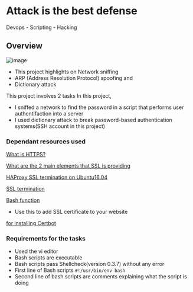 #                         Attack is the best defense
Devops -   Scripting    -   Hacking
## Overview
![image](https://github.com/arkoaikins/alx-system_engineering-devops/assets/110135034/e51a61ab-7183-47ce-bf2a-df947c573008)

- This project highlights on Network sniffing 
- ARP (Address Resolution Protocol) spoofing and 
- Dictionary attack

This project involves 2 tasks
In this project,
- I sniffed a network to find the password in a script that performs user authentifaction into a server
- I used dictionary attack to break  password-based authentication systems(SSH account in this project)

### Dependant resources used

[What is HTTPS?](https://intranet.alxswe.com/rltoken/XT1BAiBL3Jpq1bn1q6IYXQ)

[What are the 2 main elements that SSL is providing](https://intranet.alxswe.com/rltoken/STj5WkAPACBxOvwB77Ycrw)

[HAProxy SSL termination on Ubuntu16.04](https://intranet.alxswe.com/rltoken/XD_RckEgjds0UkoMsfxp2A)

[SSL termination](https://intranet.alxswe.com/rltoken/CKUICfppIWI6UC0coEMB8g)

[Bash function](https://intranet.alxswe.com/rltoken/zPjZ7-eSSQsLFsGA16C1HQ)

- Use this to add SSL certificate to your website

[for installing Certbot](https://gbeminiyi.hashnode.dev/installing-certbot-in-your-haproxy-load-balancer-server)

### Requirements for the tasks
- Used the vi editor
- Bash scripts are executable
- Bash scripts pass Shellcheck(version 0.3.7) without any error
- First line of Bash scripts `#!/usr/bin/env bash`
- Second line of bash scripts are comments explaining what the script is doing

